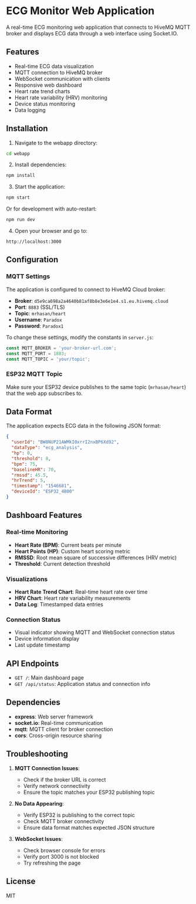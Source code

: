 # ECG Monitor Web Application

A real-time ECG monitoring web application that connects to HiveMQ MQTT broker and displays ECG data through a web interface using Socket.IO.

## Features

- Real-time ECG data visualization
- MQTT connection to HiveMQ broker
- WebSocket communication with clients
- Responsive web dashboard
- Heart rate trend charts
- Heart rate variability (HRV) monitoring
- Device status monitoring
- Data logging

## Installation

1. Navigate to the webapp directory:
```bash
cd webapp
```

2. Install dependencies:
```bash
npm install
```

3. Start the application:
```bash
npm start
```

Or for development with auto-restart:
```bash
npm run dev
```

4. Open your browser and go to:
```
http://localhost:3000
```

## Configuration

### MQTT Settings

The application is configured to connect to HiveMQ Cloud broker:
- **Broker**: `d5e9ca698a2a4640b81af8b8e3e6e1e4.s1.eu.hivemq.cloud`
- **Port**: `8883` (SSL/TLS)
- **Topic**: `mrhasan/heart`
- **Username**: `Paradox`
- **Password**: `Paradox1`

To change these settings, modify the constants in `server.js`:

```javascript
const MQTT_BROKER = 'your-broker-url.com';
const MQTT_PORT = 1883;
const MQTT_TOPIC = 'your/topic';
```

### ESP32 MQTT Topic

Make sure your ESP32 device publishes to the same topic (`mrhasan/heart`) that the web app subscribes to.

## Data Format

The application expects ECG data in the following JSON format:

```json
{
  "userId": "BW8NUP21AWMkI0xrrI2nxBP6Xd92",
  "dataType": "ecg_analysis",
  "hp": 0,
  "threshold": 8,
  "bpm": 75,
  "baselineHR": 70,
  "rmssd": 45.5,
  "hrTrend": 5,
  "timestamp": "1546681",
  "deviceId": "ESP32_4B00"
}
```

## Dashboard Features

### Real-time Monitoring
- **Heart Rate (BPM)**: Current beats per minute
- **Heart Points (HP)**: Custom heart scoring metric
- **RMSSD**: Root mean square of successive differences (HRV metric)
- **Threshold**: Current detection threshold

### Visualizations
- **Heart Rate Trend Chart**: Real-time heart rate over time
- **HRV Chart**: Heart rate variability measurements
- **Data Log**: Timestamped data entries

### Connection Status
- Visual indicator showing MQTT and WebSocket connection status
- Device information display
- Last update timestamp

## API Endpoints

- `GET /`: Main dashboard page
- `GET /api/status`: Application status and connection info

## Dependencies

- **express**: Web server framework
- **socket.io**: Real-time communication
- **mqtt**: MQTT client for broker connection
- **cors**: Cross-origin resource sharing

## Troubleshooting

1. **MQTT Connection Issues**:
   - Check if the broker URL is correct
   - Verify network connectivity
   - Ensure the topic matches your ESP32 publishing topic

2. **No Data Appearing**:
   - Verify ESP32 is publishing to the correct topic
   - Check MQTT broker connectivity
   - Ensure data format matches expected JSON structure

3. **WebSocket Issues**:
   - Check browser console for errors
   - Verify port 3000 is not blocked
   - Try refreshing the page

## License

MIT
